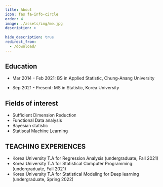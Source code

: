 ```yaml
---
title: About
icon: fas fa-info-circle
order: 4
image: ./assets/img/me.jpg
description: >
  
hide_description: true
redirect_from:
  - /download/
---
```

<!--author-->

## Education

- Mar 2014 - Feb 2021: BS in Applied Statistic, Chung-Anang University

- Sep 2021 - Present: MS in Statistic, Korea University

## Fields of interest

- Sufficient Dimension Reduction
- Functional Data analysis
- Bayesian statistic
- Statiscal Machine Learning

## TEACHING EXPERIENCES

- Korea University T.A for Regression Analysis (undergraduate, Fall 2021)
- Korea University T.A for Statistical Computer Programming (undergraduate, Fall 2021)
- Korea University T.A for Statistical Modeling for Deep learning (undergraduate, Spring 2022)


